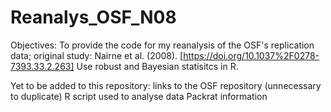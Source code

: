 # Reanalys_OSF_N08
Objectives: 
  To provide the code for my reanalysis of the OSF's replication data; original study: Nairne et al. (2008). [https://doi.org/10.1037%2F0278-7393.33.2.263] 
  Use robust and Bayesian statisitcs in R.
  
Yet to be added to this repository:
links to the OSF repository (unnecessary to duplicate)
R script used to analyse data
Packrat information

